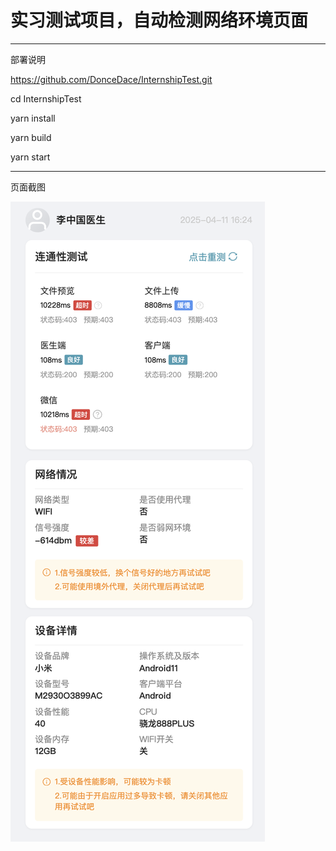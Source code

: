 # 实习测试项目，自动检测网络环境页面

-------------------------------------------------
部署说明

https://github.com/DonceDace/InternshipTest.git

cd InternshipTest

yarn install

yarn build

yarn start
  
-------------------------------------------------

页面截图

 ![Image text](https://github.com/DonceDace/InternshipTest/blob/main/img/pjs.png)




